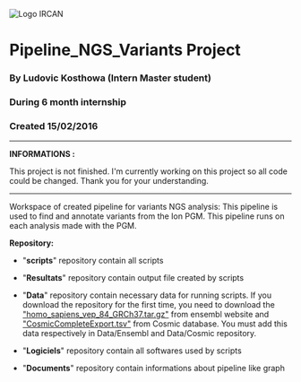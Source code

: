 ![Logo IRCAN](http://ircan.org/images/stories/logo_ircan.png)

# Pipeline_NGS_Variants Project

### By Ludovic Kosthowa (Intern Master student)
### During 6 month internship
### Created 15/02/2016

---
__INFORMATIONS :__

This project is not finished. I'm currently working on this project so all code could be changed.
Thank you for your understanding.

---

Workspace of created pipeline for variants NGS analysis:
	This pipeline is used to find and annotate variants from the Ion PGM.
	This pipeline runs on each analysis made with the PGM.

__Repository:__
- "__scripts__" repository contain all scripts

- "__Resultats__" repository contain output file created by scripts

- "__Data__" repository contain necessary data for running scripts.
If you download the repository for the first time, you need to download the  ["homo_sapiens_vep_84_GRCh37.tar.gz"](http://ftp.ensembl.org/pub/current_variation/VEP/") from ensembl website and ["CosmicCompleteExport.tsv"](http://cancer.sanger.ac.uk/cosmic/download) from Cosmic database. You must add this data respectively in Data/Ensembl and Data/Cosmic repository.

- "__Logiciels__" repository contain all softwares used by scripts
- "__Documents__" repository contain informations about pipeline like graph
